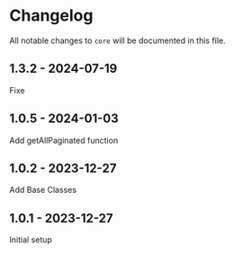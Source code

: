 # Changelog

All notable changes to `core` will be documented in this file.

## 1.3.2 - 2024-07-19

Fixe

## 1.0.5 - 2024-01-03

Add getAllPaginated function

## 1.0.2 - 2023-12-27

Add Base Classes

## 1.0.1 - 2023-12-27

Initial setup

